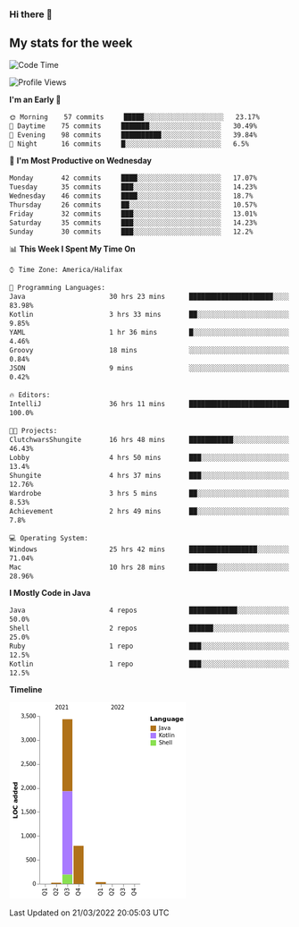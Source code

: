 ### Hi there 👋

## My stats for the week
<!--START_SECTION:waka-->
![Code Time](http://img.shields.io/badge/Code%20Time-109%20hrs%2021%20mins-blue)

![Profile Views](http://img.shields.io/badge/Profile%20Views-98-blue)

**I'm an Early 🐤** 

```text
🌞 Morning    57 commits     █████░░░░░░░░░░░░░░░░░░░░   23.17% 
🌆 Daytime    75 commits     ███████░░░░░░░░░░░░░░░░░░   30.49% 
🌃 Evening    98 commits     ██████████░░░░░░░░░░░░░░░   39.84% 
🌙 Night      16 commits     █░░░░░░░░░░░░░░░░░░░░░░░░   6.5%

```
📅 **I'm Most Productive on Wednesday** 

```text
Monday       42 commits     ████░░░░░░░░░░░░░░░░░░░░░   17.07% 
Tuesday      35 commits     ███░░░░░░░░░░░░░░░░░░░░░░   14.23% 
Wednesday    46 commits     ████░░░░░░░░░░░░░░░░░░░░░   18.7% 
Thursday     26 commits     ██░░░░░░░░░░░░░░░░░░░░░░░   10.57% 
Friday       32 commits     ███░░░░░░░░░░░░░░░░░░░░░░   13.01% 
Saturday     35 commits     ███░░░░░░░░░░░░░░░░░░░░░░   14.23% 
Sunday       30 commits     ███░░░░░░░░░░░░░░░░░░░░░░   12.2%

```


📊 **This Week I Spent My Time On** 

```text
⌚︎ Time Zone: America/Halifax

💬 Programming Languages: 
Java                     30 hrs 23 mins      █████████████████████░░░░   83.98% 
Kotlin                   3 hrs 33 mins       ██░░░░░░░░░░░░░░░░░░░░░░░   9.85% 
YAML                     1 hr 36 mins        █░░░░░░░░░░░░░░░░░░░░░░░░   4.46% 
Groovy                   18 mins             ░░░░░░░░░░░░░░░░░░░░░░░░░   0.84% 
JSON                     9 mins              ░░░░░░░░░░░░░░░░░░░░░░░░░   0.42%

🔥 Editors: 
IntelliJ                 36 hrs 11 mins      █████████████████████████   100.0%

🐱‍💻 Projects: 
ClutchwarsShungite       16 hrs 48 mins      ███████████░░░░░░░░░░░░░░   46.43% 
Lobby                    4 hrs 50 mins       ███░░░░░░░░░░░░░░░░░░░░░░   13.4% 
Shungite                 4 hrs 37 mins       ███░░░░░░░░░░░░░░░░░░░░░░   12.76% 
Wardrobe                 3 hrs 5 mins        ██░░░░░░░░░░░░░░░░░░░░░░░   8.53% 
Achievement              2 hrs 49 mins       ██░░░░░░░░░░░░░░░░░░░░░░░   7.8%

💻 Operating System: 
Windows                  25 hrs 42 mins      █████████████████░░░░░░░░   71.04% 
Mac                      10 hrs 28 mins      ███████░░░░░░░░░░░░░░░░░░   28.96%

```

**I Mostly Code in Java** 

```text
Java                     4 repos             ████████████░░░░░░░░░░░░░   50.0% 
Shell                    2 repos             ██████░░░░░░░░░░░░░░░░░░░   25.0% 
Ruby                     1 repo              ███░░░░░░░░░░░░░░░░░░░░░░   12.5% 
Kotlin                   1 repo              ███░░░░░░░░░░░░░░░░░░░░░░   12.5%

```


**Timeline**

![Chart not found](https://raw.githubusercontent.com/lyndseyy/lyndseyy/main/charts/bar_graph.png) 


 Last Updated on 21/03/2022 20:05:03 UTC
<!--END_SECTION:waka-->